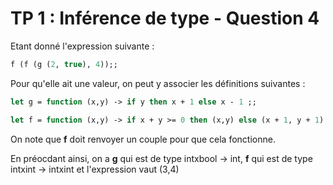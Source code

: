 TP 1 : Inférence de type - Question 4
==================

Etant donné l'expression suivante :
```OCaml 
f (f (g (2, true), 4));;
```

Pour qu'elle ait une valeur, on peut y associer les définitions suivantes :
```OCaml
let g = function (x,y) -> if y then x + 1 else x - 1 ;;

let f = function (x,y) -> if x + y >= 0 then (x,y) else (x + 1, y + 1) ;;
```

On note que **f** doit renvoyer un couple pour que cela fonctionne.

En préocdant ainsi, on a **g** qui est de type intxbool -> int, **f** qui est de type intxint -> intxint et l'expression vaut (3,4)
